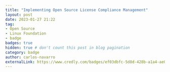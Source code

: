```yaml
---
title: "Implementing Open Source License Compliance Management"
layout: post
date: 2023-01-27 21:22
tag:
- Open Source
- Linux Foundation
- badge
badges: true
hidden: true # don't count this post in blog pagination
category: badge
author: carlos-navarro
externalLink: https://www.credly.com/badges/ef03dbfc-5d8d-428b-a1a4-ae0bc79dcb51
---
```

